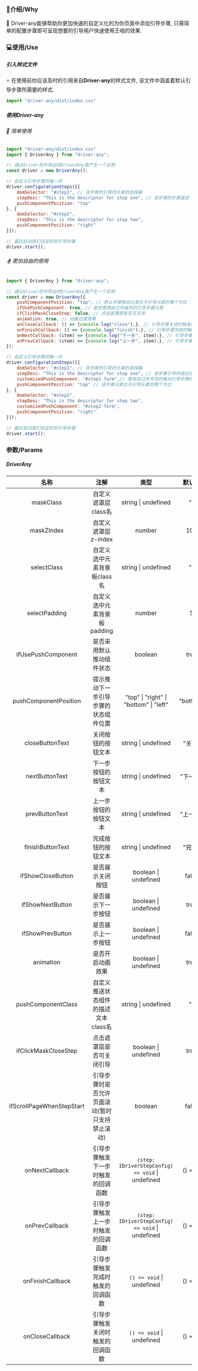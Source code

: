 ### 👨介绍/Why

🚀 Driver-any能够帮助你更加快速的自定义化的为你页面中添加引导步骤, 只需简单的配置步骤即可呈现想要的引导用户快速使用王咱的效果.

### 💻使用/Use

##### 引入样式文件

⭐ 在使用前你应该及时的引用来自**Driver-any**的样式文件, 该文件中涵盖着默认引导步骤所需要的样式.
```js
import "driver-any/dist/index.css"
```

##### 使用Driver-any

###### 🚀 简单使用
```js
import "driver-any/dist/index.css"
import { DriverAny } from "driver-any";

// 通过driver包中导出的DriverAny类产生一个实例
const driver = new DriverAny();

// 自定义引导步骤的每一步
driver.configurationSteps([{
    domSelector: "#step1", // 该步骤所引导的元素的选择器
    stepDesc: "This is the descriptor for step one", // 该步骤的步骤描述
    pushComponentPosition: "top" 
}, {
    domSelector: "#step2",
    stepDesc: "This is the descriptor for step two",
    pushComponentPosition: "right"
}]);

// 最后启动我们设定好的引导步骤
driver.start();
```

###### 🏂 更加自由的使用

```js
import { DriverAny } from "driver-any";

// 通过driver包中导出的DriverAny类产生一个实例
const driver = new DriverAny({
    pushComponentPosition: "top", // 默认步骤推动元素位于引导元素的哪个方位
    ifUsePushComponent: true, // 是否使用自己所编写的引导步骤元素
    ifClickMaskCloseStep: false, // 点击遮罩层是否可关闭
    animation: true, // 动画过渡效果
    onCloseCallback: () => {console.log("close");}, // 引导步骤关闭时触发的回调函数
    onFinishCallback: () => {console.log("finish");}, // 引导步骤完成时触发的回调函数
    onNextCallback: (item) => {console.log("下一步", item);}, // 引导步骤的下一步触发时触发的回调函数
    onPrevCallback: (item) => {console.log("上一步", item);}, // 引导步骤的上一步触发时触发的回调函数
});

// 自定义引导步骤的每一步
driver.configurationSteps([{
    domSelector: "#step1", // 该步骤所引导的元素的选择器
    stepDesc: "This is the descriptor for step one", // 该步骤引导的描述语
    customizedPushComponent: "#step1-form",// 使用自己所书写的推动引导步骤的元素的选择器
    pushComponentPosition: "top" // 该步骤元素位于引导元素的哪个方位
}, {
    domSelector: "#step2",
    stepDesc: "This is the descriptor for step two",
    customizedPushComponent: "#step2-form",
    pushComponentPosition: "right"
}]);

// 最后启动我们设定好的引导步骤
driver.start();
```

### 参数/Params

##### DriverAny
| 名称 | 注解 | 类型 | 默认值 |
| :-: | :-: | :-: | :-: |
| maskClass | 自定义遮罩层class名 | string \| undefined | "" |
| maskZIndex | 自定义遮罩层z-index | number | 100 |
| selectClass | 自定义选中元素背景板class名 | string \| undefined | "" |
| selectPadding | 自定义选中元素背景板padding | number | 5 |
| ifUsePushComponent | 是否采用默认推动组件状态 | boolean | true |
| pushComponentPosition | 提示推动下一步引导步骤的状态组件位置 | "top" \| "right" \| "bottom" \| "left" | "bottom" |
| closeButtonText | 关闭按钮的按钮文本 | string \| undefined | "关闭" |
| nextButtonText | 下一步按钮的按钮文本 | string \| undefined | "下一步" |
| prevButtonText | 上一步按钮的按钮文本 | string \| undefined | "上一步" |
| finishButtonText | 完成按钮的按钮文本 | string \| undefined | "完成" |
| ifShowCloseButton | 是否展示关闭按钮 | boolean \| undefined | false |
| ifShowNextButton | 是否展示下一步按钮 | boolean \| undefined | true |
| ifShowPrevButton | 是否展示上一步按钮 | boolean \| undefined | false |
| animation | 是否开启动画效果 | boolean \| undefined| true |
| pushComponentClass | 自定义推送状态组件的描述文本class名 | string \| undefined | "" |
| ifClickMaskCloseStep | 点击遮罩层是否可关闭引导 | boolean \| undefined | true |
| ifScrollPageWhenStepStart | 引导步骤时是否允许页面滚动(暂时只支持禁止滚动) | boolean | false |
| onNextCallback | 引导步骤触发下一步时触发的回调函数 | ```(step: IDriverStepConfig) => void``` \| undefined | () => {} |
| onPrevCallback | 引导步骤触发上一步时触发的回调函数 | ```(step: IDriverStepConfig) => void``` \| undefined | () => {} |
| onFinishCallback | 引导步骤触发完成时触发的回调函数 | ```() => void``` \| undefined | () => {} |
| onCloseCallback | 引导步骤触发关闭时触发的回调函数 | ```() => void``` \| undefined | () => {} |
